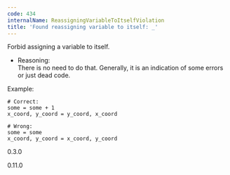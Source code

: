 ```yaml
---
code: 434
internalName: ReassigningVariableToItselfViolation
title: 'Found reassigning variable to itself: _'
---
```


Forbid assigning a variable to itself.

  - Reasoning:  
    There is no need to do that. Generally, it is an indication of some
    errors or just dead code.

Example:

    # Correct:
    some = some + 1
    x_coord, y_coord = y_coord, x_coord
    
    # Wrong:
    some = some
    x_coord, y_coord = x_coord, y_coord

<div class="versionadded">

0.3.0

</div>

<div class="versionchanged">

0.11.0

</div>
